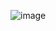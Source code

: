 ![image](https://github.com/Ajay01103/Personal_Branding_vite/assets/125455606/cfa5205a-6ace-42dd-88d6-16e2b960dbd3)
